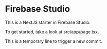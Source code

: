 # Firebase Studio

This is a NextJS starter in Firebase Studio.

To get started, take a look at src/app/page.tsx.

This is a temporary line to trigger a new commit.
